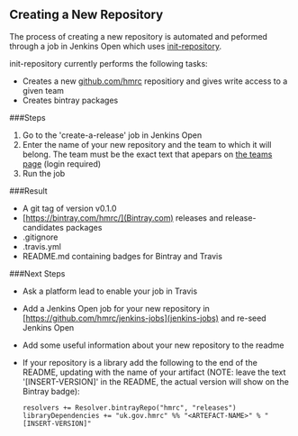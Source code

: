 ---
---

## Creating a New Repository
The process of creating a new repository is automated and peformed through a job in Jenkins Open which uses [init-repository](https://github.com/hmrc/init-repository).

init-repository currently performs the following tasks:

- Creates a new [github.com/hmrc](https://github.com/hmrc) repositiory and gives write access to a given team
- Creates bintray packages

###Steps
1. Go to the 'create-a-release' job in Jenkins Open
2. Enter the name of your new repository and the team to which it will belong. The team must be the exact text that apepars on [the teams page](https://github.com/orgs/hmrc/teams) (login required)
3. Run the job

###Result
- A git tag of version v0.1.0
- [https://bintray.com/hmrc/](Bintray.com) releases and release-candidates packages 
- .gitignore
- .travis.yml
- README.md containing badges for Bintray and Travis

###Next Steps
- Ask a platform lead to enable your job in Travis
- Add a Jenkins Open job for your new repository in [https://github.com/hmrc/jenkins-jobs](jenkins-jobs) and re-seed Jenkins Open
- Add some useful information about your new repository to the readme
- If your repository is a library add the following to the end of the README, updating <ARTEFACT-NAME> with the name of your artifact (NOTE: leave the text '[INSERT-VERSION]' in the README, the actual version will show on the Bintray badge):

      resolvers += Resolver.bintrayRepo("hmrc", "releases")
      libraryDependencies += "uk.gov.hmrc" %% "<ARTEFACT-NAME>" % "[INSERT-VERSION]"
    
    